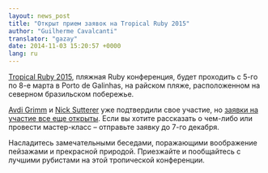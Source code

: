 ```yaml
---
layout: news_post
title: "Открыт прием заявок на Tropical Ruby 2015"
author: "Guilherme Cavalcanti"
translator: "gazay"
date: 2014-11-03 15:20:57 +0000
lang: ru
---
```


[Tropical Ruby 2015](http://tropicalrb.com), пляжная Ruby конференция,
будет проходить с 5-го по 8-е марта в Porto de Galinhas,
на райском пляже, расположенном на северном бразильском побережье.

[Avdi Grimm](https://twitter.com/avdi) и
[Nick Sutterer](http://twitter.com/apotonick) уже подтвердили свое участие, но
 [заявки на участие все еще открыты](http://cfp.tropicalrb.com/events/tropicalrb-2015).
Если вы хотите рассказать о чем-либо или провести мастер-класс – отправьте заявку до 7-го декабря.

Насладитесь замечательными беседами, поражающими воображение пейзажами и прекрасной природой.
Приезжайте и пообщайтесь с лучшими рубистами на этой тропической конференции.
